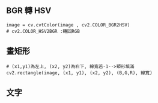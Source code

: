 ## BGR 轉 HSV
    image = cv.cvtColor(image , cv2.COLOR_BGR2HSV)
    # cv2.COLOR_HSV2BGR :轉回RGB

## 畫矩形
    # (x1,y1)為左上, (x2, y2)為右下, 線寬若-1-->矩形填滿
    cv2.rectangle(image, (x1, y1), (x2, y2), (B,G,R), 線寬)
    
## 文字

